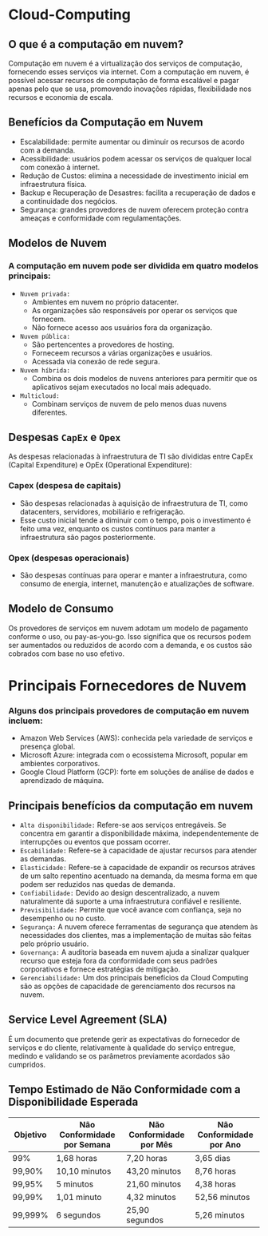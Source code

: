 # Cloud-Computing

## O que é a computação em nuvem?

Computação em nuvem é a virtualização dos serviços de computação, fornecendo esses serviços via internet. Com a computação em nuvem, é possível acessar recursos de computação de forma escalável e pagar apenas pelo que se usa, promovendo inovações rápidas, flexibilidade nos recursos e economia de escala.

## Benefícios da Computação em Nuvem
- Escalabilidade: permite aumentar ou diminuir os recursos de acordo com a demanda.
- Acessibilidade: usuários podem acessar os serviços de qualquer local com conexão à internet.
- Redução de Custos: elimina a necessidade de investimento inicial em infraestrutura física.
- Backup e Recuperação de Desastres: facilita a recuperação de dados e a continuidade dos negócios.
- Segurança: grandes provedores de nuvem oferecem proteção contra ameaças e conformidade com regulamentações.

## Modelos de Nuvem

### A computação em nuvem pode ser dividida em quatro modelos principais:
- `Nuvem privada:`
  - Ambientes em nuvem no próprio datacenter.
  - As organizações são responsáveis por operar os serviços que fornecem.
  - Não fornece acesso aos usuários fora da organização.
- `Nuvem pública:`
  -  São pertencentes a provedores de hosting.
  -  Forneceem recursos a várias organizações e usuários.
  -  Acessada via conexão de rede segura.
- `Nuvem híbrida:`
  - Combina os dois modelos de nuvens anteriores para permitir que os aplicativos sejam executados no local mais adequado.
- `Multicloud:`
  - Combinam serviços de nuvem de pelo menos duas nuvens diferentes.

## Despesas `CapEx` e `Opex`
As despesas relacionadas à infraestrutura de TI são divididas entre CapEx (Capital Expenditure) e OpEx (Operational Expenditure):

### Capex (despesa de capitais)
- São despesas relacionadas à aquisição de infraestrutura de TI, como datacenters, servidores, mobiliário e refrigeração.
- Esse custo inicial tende a diminuir com o tempo, pois o investimento é feito uma vez, enquanto os custos contínuos para manter a infraestrutura são pagos posteriormente.
  
### Opex (despesas operacionais)
- São despesas contínuas para operar e manter a infraestrutura, como consumo de energia, internet, manutenção e atualizações de software.

## Modelo de Consumo
Os provedores de serviços em nuvem adotam um modelo de pagamento conforme o uso, ou pay-as-you-go. Isso significa que os recursos podem ser aumentados ou reduzidos de acordo com a demanda, e os custos são cobrados com base no uso efetivo.

# Principais Fornecedores de Nuvem

### Alguns dos principais provedores de computação em nuvem incluem:
- Amazon Web Services (AWS): conhecida pela variedade de serviços e presença global.
- Microsoft Azure: integrada com o ecossistema Microsoft, popular em ambientes corporativos.
- Google Cloud Platform (GCP): forte em soluções de análise de dados e aprendizado de máquina.

## Principais benefícios da computação em nuvem

- `Alta disponibilidade:` Refere-se aos serviços entregáveis. Se concentra em garantir a disponibilidade máxima, independentemente de interrupções ou eventos que possam ocorrer.
- `Escabilidade:` Refere-se à capacidade de ajustar recursos para atender as demandas.
- `Elasticidade:` Refere-se à capacidade de expandir os recursos atráves de um salto repentino acentuado na demanda, da mesma forma em que podem ser reduzidos nas quedas de demanda.
- `Confiabilidade:` Devido ao design descentralizado, a nuvem naturalmente dá suporte a uma infraestrutura confiável e resiliente.
- `Previsibilidade:` Permite que você avance com confiança, seja no desempenho ou no custo.
- `Segurança:` A nuvem oferece ferramentas de segurança que atendem às necessidades dos clientes, mas a implementação de muitas são feitas pelo próprio usuário.
- `Governança:` A auditoria baseada em nuvem ajuda a sinalizar qualquer recurso que esteja fora da conformidade com seus padrões corporativos e fornece estratégias de mitigação.
- `Gerenciabilidade:` Um dos principais benefícios da Cloud Computing são as opções de capacidade de gerenciamento dos recursos na nuvem.

## Service Level Agreement (SLA)
É um documento que pretende gerir as expectativas do fornecedor de serviços e do cliente, relativamente à qualidade do serviço entregue, medindo e validando se os parâmetros previamente acordados são cumpridos.

## Tempo Estimado de Não Conformidade com a Disponibilidade Esperada

| Objetivo | Não Conformidade por Semana | Não Conformidade por Mês | Não Conformidade por Ano |
|----------|-----------------------------|---------------------------|---------------------------|
| 99%      | 1,68 horas                  | 7,20 horas               | 3,65 dias                 |
| 99,90%   | 10,10 minutos               | 43,20 minutos            | 8,76 horas                |
| 99,95%   | 5 minutos                   | 21,60 minutos            | 4,38 horas                |
| 99,99%   | 1,01 minuto                 | 4,32 minutos             | 52,56 minutos             |
| 99,999%  | 6 segundos                  | 25,90 segundos           | 5,26 minutos              |

